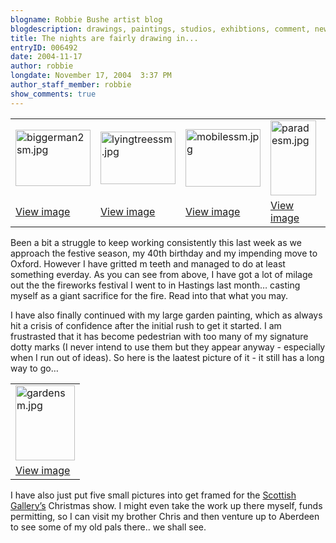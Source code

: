 ```yaml
---
blogname: Robbie Bushe artist blog
blogdescription: drawings, paintings, studios, exhibtions, comment, news as they happen to Robbie Bushe
title: The nights are fairly drawing in...
entryID: 006492
date: 2004-11-17
author: robbie
longdate: November 17, 2004  3:37 PM
author_staff_member: robbie
show_comments: true
---
```


<table><tr><td><img alt="biggerman2sm.jpg" src="http://mtengine.pumpernickle.net/mt_pages/robbiebushe/previously/biggerman2sm.jpg" width="120" height="90" /></td><td><img alt="lyingtreessm.jpg" src="http://mtengine.pumpernickle.net/mt_pages/robbiebushe/previously/lyingtreessm.jpg" width="120" height="84" /></td><td><img alt="mobilessm.jpg" src="http://mtengine.pumpernickle.net/mt_pages/robbiebushe/previously/mobilessm.jpg" width="120" height="92" /></td><td><img alt="paradesm.jpg" src="http://mtengine.pumpernickle.net/mt_pages/robbiebushe/previously/paradesm.jpg" width="73" height="120" /></td><td><img alt="thebiggermansm.jpg" src="http://mtengine.pumpernickle.net/mt_pages/robbiebushe/previously/thebiggermansm.jpg" width="75" height="120" /></td></tr><tr><td><a href="http://mtengine.pumpernickle.net/mt_pages/robbiebushe/previously/biggerman2.html" onclick="window.open('http://mtengine.pumpernickle.net/mt_pages/robbiebushe/previously/biggerman2.html','popup','width=600,height=448,scrollbars=no,resizable=no,toolbar=no,directories=no,location=no,menubar=no,status=no,left=0,top=0'); return false">View image</a></td><td><a href="http://mtengine.pumpernickle.net/mt_pages/robbiebushe/previously/lyingtrees.html" onclick="window.open('http://mtengine.pumpernickle.net/mt_pages/robbiebushe/previously/lyingtrees.html','popup','width=600,height=419,scrollbars=no,resizable=no,toolbar=no,directories=no,location=no,menubar=no,status=no,left=0,top=0'); return false">View image</a></td><td><a href="http://mtengine.pumpernickle.net/mt_pages/robbiebushe/previously/mobiles1.html" onclick="window.open('http://mtengine.pumpernickle.net/mt_pages/robbiebushe/previously/mobiles1.html','popup','width=600,height=462,scrollbars=no,resizable=no,toolbar=no,directories=no,location=no,menubar=no,status=no,left=0,top=0'); return false">View image</a></td><td><a href="http://mtengine.pumpernickle.net/mt_pages/robbiebushe/previously/parade.html" onclick="window.open('http://mtengine.pumpernickle.net/mt_pages/robbiebushe/previously/parade.html','popup','width=365,height=600,scrollbars=no,resizable=no,toolbar=no,directories=no,location=no,menubar=no,status=no,left=0,top=0'); return false">View image</a></td><td><a href="http://mtengine.pumpernickle.net/mt_pages/robbiebushe/previously/thebiggerman.html" onclick="window.open('http://mtengine.pumpernickle.net/mt_pages/robbiebushe/previously/thebiggerman.html','popup','width=374,height=600,scrollbars=no,resizable=no,toolbar=no,directories=no,location=no,menubar=no,status=no,left=0,top=0'); return false">View image</a></td></tr></table>

<p>Been a bit a struggle to keep working consistently this last week as we approach the festive season, my 40th birthday and my impending move to Oxford. However I have gritted m teeth and managed to do at least something everday. As you can see from above, I have got a lot of milage out the the fireworks festival I went to in Hastings last month&#8230; casting myself as a giant sacrifice for the fire. Read into that what you may.</p>

<p>I have also finally continued with my large garden painting, which as always hit a crisis of confidence after the initial rush to get it started. I am frustrasted that it has become pedestrian with too many of my signature dotty marks (I never intend to use them but they appear anyway - especially when I run out of ideas). So here is the laatest picture of it - it still has a long way to go&#8230;</p>

<table><tr><td><img alt="gardensm.jpg" src="http://mtengine.pumpernickle.net/mt_pages/robbiebushe/previously/gardensm.jpg" width="95" height="120" /></td></tr><tr><td><a href="http://mtengine.pumpernickle.net/mt_pages/robbiebushe/previously/garden.html" onclick="window.open('http://mtengine.pumpernickle.net/mt_pages/robbiebushe/previously/garden.html','popup','width=477,height=600,scrollbars=no,resizable=no,toolbar=no,directories=no,location=no,menubar=no,status=no,left=0,top=0'); return false">View image</a></td></tr></table>

<p>I have also just put five small pictures into get framed for the <a href="http://www.scottish-gallery.co.uk/">Scottish Gallery&#8217;s</a> Christmas show. I might even take the work up there myself, funds permitting, so I can visit my brother Chris and then venture up to Aberdeen to see some of my old pals there.. we shall see.</p>

